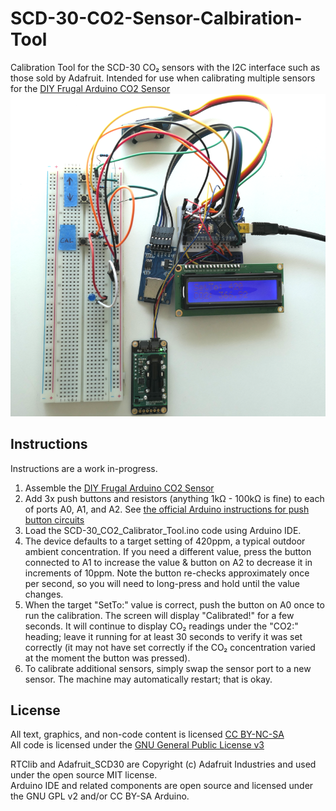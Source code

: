 # SCD-30-CO2-Sensor-Calbiration-Tool
Calibration Tool for the SCD-30 CO₂ sensors with the I2C interface such as those sold by Adafruit. Intended for use when calibrating multiple sensors for the [DIY Frugal Arduino CO2 Sensor](https://github.com/ericwooshem/DIY-Frugal-Arduino-CO2-Sensor/tree/main/Graphics)
![Calibration Tool](https://github.com/bwooshem/SCD-30-CO2-Sensor-Calbiration-Tool/blob/main/CO2_Recalibrator_Tool.png)

## Instructions
Instructions are a work in-progress. 
1. Assemble the [DIY Frugal Arduino CO2 Sensor](https://github.com/ericwooshem/DIY-Frugal-Arduino-CO2-Sensor/tree/main/Graphics)
2. Add 3x push buttons and resistors (anything 1kΩ - 100kΩ is fine) to each of ports A0, A1, and A2. See [the official Arduino instructions for push button circuits](https://docs.arduino.cc/built-in-examples/digital/Button)
3. Load the SCD-30_CO2_Calibrator_Tool.ino code using Arduino IDE.
4. The device defaults to a target setting of 420ppm, a typical outdoor ambient concentration. If you need a different value, press the button connected to A1 to increase the value & button on A2 to decrease it in increments of 10ppm. Note the button re-checks approximately once per second, so you will need to long-press and hold until the value changes.
5. When the target "SetTo:" value is correct, push the button on A0 once to run the calibration. The screen will display "Calibrated!" for a few seconds. It will continue to display CO₂ readings under the "CO2:" heading; leave it running for at least 30 seconds to verify it was set correctly (it may not have set correctly if the CO₂ concentration varied at the moment the button was pressed). 
6. To calibrate additional sensors, simply swap the sensor port to a new sensor. The machine may automatically restart; that is okay.

## License

All text, graphics, and non-code content is licensed [CC BY-NC-SA](https://creativecommons.org/licenses/by-nc-sa/4.0/)    
All code is licensed under the [GNU General Public License v3](https://www.gnu.org/licenses/gpl-3.0.en.html)

RTClib and Adafruit_SCD30 are Copyright (c) Adafruit Industries and used under the open source MIT license.   
Arduino IDE and related components are open source and licensed under the GNU GPL v2 and/or CC BY-SA Arduino.
